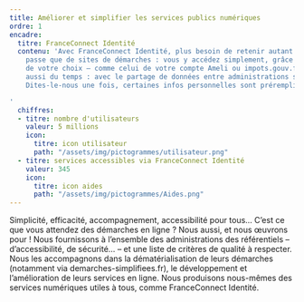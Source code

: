 ```yaml
---
title: Améliorer et simplifier les services publics numériques
ordre: 1
encadre:
  titre: FranceConnect Identité
  contenu: 'Avec FranceConnect Identité, plus besoin de retenir autant de mots de
    passe que de sites de démarches : vous y accédez simplement, grâce à l’identifiant
    de votre choix – comme celui de votre compte Ameli ou impots.gouv.fr. Vous gagnez
    aussi du temps : avec le partage de données entre administrations selon le principe
    Dites-le-nous une fois, certaines infos personnelles sont préremplies.

'
  chiffres:
  - titre: nombre d'utilisateurs
    valeur: 5 millions
    icon:
      titre: icon utilisateur
      path: "/assets/img/pictogrammes/utilisateur.png"
  - titre: services accessibles via FranceConnect Identité
    valeur: 345
    icon:
      titre: icon aides
      path: "/assets/img/pictogrammes/Aides.png"
---
```


Simplicité, efficacité, accompagnement, accessibilité pour tous…
C’est ce que vous attendez des démarches en ligne ? Nous aussi, et nous œuvrons
pour ! Nous fournissons à  l’ensemble des administrations des référentiels – d’accessibilité,
de sécurité… – et une liste de critères  de qualité à respecter. Nous les accompagnons
dans la dématérialisation de leurs démarches (notamment via  demarches-simplifiees.fr),
le développement et l’amélioration de leurs services en ligne. Nous produisons
nous-mêmes des services numériques utiles à tous, comme FranceConnect Identité.

